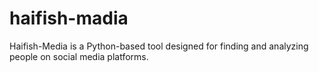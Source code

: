 # haifish-madia
Haifish-Media is a Python-based tool designed for finding and analyzing people on social media platforms. 
